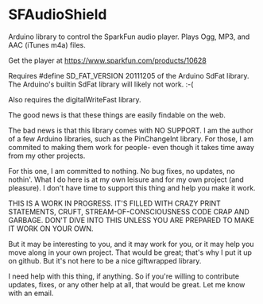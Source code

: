 SFAudioShield
=============

Arduino library to control the SparkFun audio player. Plays Ogg, MP3, and AAC (iTunes m4a) files.

Get the player at https://www.sparkfun.com/products/10628

Requires #define SD_FAT_VERSION 20111205 of the Arduino SdFat library. The Arduino's builtin
SdFat library will likely not work. :-(

Also requires the digitalWriteFast library.

The good news is that these things are easily findable on the web.

The bad news is that this library comes with NO SUPPORT. I am the author of a few Arduino libraries,
such as the PinChangeInt library. For those, I am commited to making them work for people- even
though it takes time away from my other projects.

For this one, I am committed to nothing. No bug fixes, no updates, no nothin'. What I do here is
at my own leisure and for my own project (and pleasure). I don't have time to support this thing
and help you make it work. 

THIS IS A WORK IN PROGRESS. IT'S FILLED WITH CRAZY PRINT STATEMENTS, CRUFT, STREAM-OF-CONSCIOUSNESS
CODE CRAP AND GARBAGE. DON'T DIVE INTO THIS UNLESS YOU ARE PREPARED TO MAKE IT WORK ON YOUR OWN.

But it may be interesting to you, and it may work for you, or it may help you move along in
your own project. That would be great; that's why I put it up on github. But it's not here to
be a nice giftwrapped library.

I need help with this thing, if anything. So if you're willing to contribute updates, fixes,
or any other help at all, that would be great. Let me know with an email.

